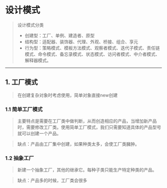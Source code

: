 # 设计模式
> 设计模式分类
> - 创建型：工厂、单例、建造者、原型
> - 结构型：适配器、装饰器、代理、外观、桥接、组合、享元
> - 行为型：策略模式、模板方法模式、观察者模式、迭代子模式、责任链模式、命令模式、备忘录模式、状态模式、访问者模式、中介者模式、解释器模式。
---
## 1. 工厂模式
> 在创建复杂对象时考虑使用，简单对象直接new创建

### 1.1 简单工厂模式
> 主要特点是需要在工厂类中做判断，从而创造相应的产品，当增加新产品时，需要修改工厂类。使用简单工厂模式，我们只需要知道具体的产品型号就可以创建一个产品。

> 缺点：产品由工厂集中创建，如果种类太多，会使工厂类臃肿。

### 1.2 抽象工厂
> 新建一个抽象工厂，其他的继承它。每种子类只能生产特定种类的产品。

> 缺点：产品多的时候，工厂类会很多